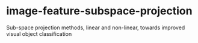 # image-feature-subspace-projection
Sub-space projection methods, linear and non-linear, towards improved visual object classification
